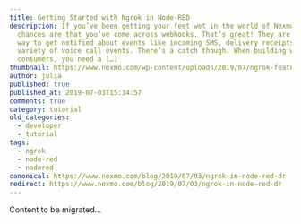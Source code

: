 ```yaml
---
title: Getting Started with Ngrok in Node-RED
description: If you’ve been getting your feet wet in the world of Nexmo APIs,
  chances are that you’ve come across webhooks. That’s great! They are a perfect
  way to get notified about events like incoming SMS, delivery receipts and a
  variety of voice call events. There’s a catch though. When building webhook
  consumers, you need a […]
thumbnail: https://www.nexmo.com/wp-content/uploads/2019/07/ngrok-featured.png
author: julia
published: true
published_at: 2019-07-03T15:34:57
comments: true
category: tutorial
old_categories:
  - developer
  - tutorial
tags:
  - ngrok
  - node-red
  - nodered
canonical: https://www.nexmo.com/blog/2019/07/03/ngrok-in-node-red-dr
redirect: https://www.nexmo.com/blog/2019/07/03/ngrok-in-node-red-dr
---
```

Content to be migrated...